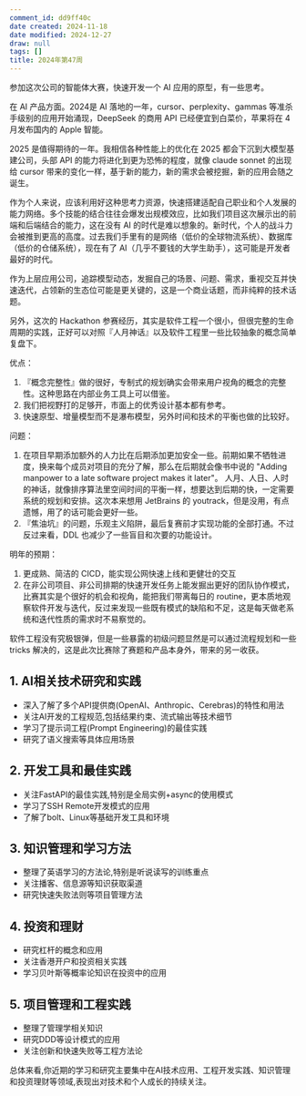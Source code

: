 ```yaml
---
comment_id: dd9ff40c
date created: 2024-11-18
date modified: 2024-12-27
draw: null
tags: []
title: 2024年第47周
---
```

参加这次公司的智能体大赛，快速开发一个 AI 应用的原型，有一些思考。

在 AI 产品方面。2024是 AI 落地的一年，cursor、perplexity、gammas 等准杀手级别的应用开始涌现，DeepSeek 的商用 API 已经便宜到白菜价，苹果将在 4 月发布国内的 Apple 智能。

2025 是值得期待的一年。我相信各种性能上的优化在 2025 都会下沉到大模型基建公司，头部 API 的能力将进化到更为恐怖的程度，就像 claude sonnet 的出现给 cursor 带来的变化一样，基于新的能力，新的需求会被挖掘，新的应用会随之诞生。

作为个人来说，应该利用好这种思考力资源，快速搭建适配自己职业和个人发展的能力网络。多个技能的结合往往会爆发出规模效应，比如我们项目这次展示出的前端和后端结合的能力，这在没有 AI 的时代是难以想象的。新时代，个人的战斗力会被推到更高的高度。过去我们手里有的是网络（低价的全球物流系统）、数据库（低价的仓储系统），现在有了 AI（几乎不要钱的大学生助手），这可能是开发者最好的时代。

作为上层应用公司，追踪模型动态，发掘自己的场景、问题、需求，重视交互并快速迭代，占领新的生态位可能是更关键的，这是一个商业话题，而非纯粹的技术话题。

另外，这次的 Hackathon 参赛经历，其实是软件工程一个很小，但很完整的生命周期的实践，正好可以对照『人月神话』以及软件工程里一些比较抽象的概念简单复盘下。

优点：

1. 『概念完整性』做的很好，专制式的规划确实会带来用户视角的概念的完整性。这种思路在内部业务工具上可以借鉴。
2. 我们把视野打的足够开，市面上的优秀设计基本都有参考。
3. 快速原型、增量模型而不是瀑布模型，另外时间和技术的平衡也做的比较好。

问题：

1. 在项目早期添加额外的人力比在后期添加更加安全一些。前期如果不牺牲进度，换来每个成员对项目的充分了解，那么在后期就会像书中说的 "Adding manpower to a late software project makes it later"。
   人月、人日、人时的神话，就像排序算法里空间时间的平衡一样，想要达到后期的快，一定需要系统的规划和安排。这次本来想用 JetBrains 的 youtrack，但是没用，有点遗憾，用了的话可能会更好一些。
2. 『焦油坑』的问题，乐观主义陷阱，最后复赛前才实现功能的全部打通。不过反过来看，DDL 也减少了一些盲目和次要的功能设计。

明年的预期：

1. 更成熟、简洁的 CICD，能实现公网快速上线和更健壮的交互
2. 在非公司项目、非公司排期的快速开发任务上能发掘出更好的团队协作模式，比赛其实是个很好的机会和视角，能把我们带离每日的 routine，更本质地观察软件开发与迭代，反过来发现一些既有模式的缺陷和不足，这是每天做老系统和迭代性质的需求时不易察觉的。

软件工程没有究极银弹，但是一些暴露的初级问题显然是可以通过流程规划和一些 tricks 解决的，这是此次比赛除了赛题和产品本身外，带来的另一收获。

## 1. AI相关技术研究和实践

- 深入了解了多个API提供商(OpenAI、Anthropic、Cerebras)的特性和用法
- 关注AI开发的工程规范,包括结果约束、流式输出等技术细节
- 学习了提示词工程(Prompt Engineering)的最佳实践
- 研究了语义搜索等具体应用场景

## 2. 开发工具和最佳实践

- 关注FastAPI的最佳实践,特别是全局实例+async的使用模式
- 学习了SSH Remote开发模式的应用
- 了解了bolt、Linux等基础开发工具和环境

## 3. 知识管理和学习方法

- 整理了英语学习的方法论,特别是听说读写的训练重点
- 关注播客、信息源等知识获取渠道
- 研究快速失败法则等项目管理方法

## 4. 投资和理财

- 研究杠杆的概念和应用
- 关注香港开户和投资相关实践
- 学习贝叶斯等概率论知识在投资中的应用

## 5. 项目管理和工程实践

- 整理了管理学相关知识
- 研究DDD等设计模式的应用
- 关注创新和快速失败等工程方法论

总体来看,你近期的学习和研究主要集中在AI技术应用、工程开发实践、知识管理和投资理财等领域,表现出对技术和个人成长的持续关注。
